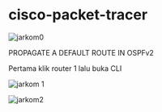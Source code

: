 # cisco-packet-tracer





![jarkom0](https://github.com/MayangArinda17/cisco-packet-tracer/assets/150981696/a6e97417-bf86-4a88-857a-2dd5aeb5180f)




PROPAGATE A DEFAULT ROUTE IN OSPFv2




Pertama klik router 1 lalu buka CLI


![jarkom 1](https://github.com/MayangArinda17/cisco-packet-tracer/assets/150981696/1e5e9557-283c-4f15-b9ea-03f9a243b4fc)




![jarkom2](https://github.com/MayangArinda17/cisco-packet-tracer/assets/150981696/7971a6e0-e3ed-489a-acc4-51c45ee7dd4e)






